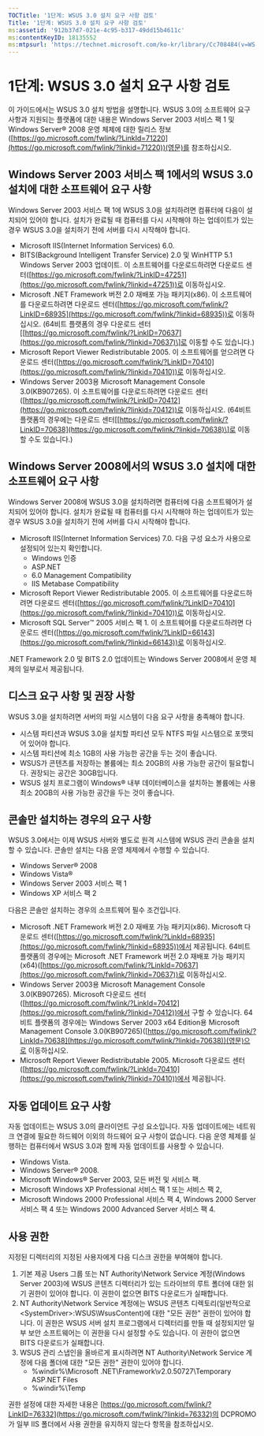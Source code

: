 ```yaml
---
TOCTitle: '1단계: WSUS 3.0 설치 요구 사항 검토'
Title: '1단계: WSUS 3.0 설치 요구 사항 검토'
ms:assetid: '912b37d7-021e-4c95-b317-49dd15b4611c'
ms:contentKeyID: 18135552
ms:mtpsurl: 'https://technet.microsoft.com/ko-kr/library/Cc708484(v=WS.10)'
---
```


1단계: WSUS 3.0 설치 요구 사항 검토
===================================

이 가이드에서는 WSUS 3.0 설치 방법을 설명합니다. WSUS 3.0의 소프트웨어 요구 사항과 지원되는 플랫폼에 대한 내용은 Windows Server 2003 서비스 팩 1 및 Windows Server® 2008 운영 체제에 대한 릴리스 정보([https://go.microsoft.com/fwlink/?LinkId=71220](https://go.microsoft.com/fwlink/?linkid=71220))(영문)를 참조하십시오.

Windows Server 2003 서비스 팩 1에서의 WSUS 3.0 설치에 대한 소프트웨어 요구 사항
-------------------------------------------------------------------------------

Windows Server 2003 서비스 팩 1에 WSUS 3.0을 설치하려면 컴퓨터에 다음이 설치되어 있어야 합니다. 설치가 완료될 때 컴퓨터를 다시 시작해야 하는 업데이트가 있는 경우 WSUS 3.0을 설치하기 전에 서버를 다시 시작해야 합니다.

-   Microsoft IIS(Internet Information Services) 6.0.
-   BITS(Background Intelligent Transfer Service) 2.0 및 WinHTTP 5.1 Windows Server 2003 업데이트. 이 소프트웨어를 다운로드하려면 다운로드 센터([https://go.microsoft.com/fwlink/?LinkID=47251](https://go.microsoft.com/fwlink/?linkid=47251))로 이동하십시오.
-   Microsoft .NET Framework 버전 2.0 재배포 가능 패키지(x86). 이 소프트웨어를 다운로드하려면 다운로드 센터([https://go.microsoft.com/fwlink/?LinkID=68935](https://go.microsoft.com/fwlink/?linkid=68935))로 이동하십시오. (64비트 플랫폼의 경우 다운로드 센터\[[https://go.microsoft.com/fwlink/?LinkID=70637](https://go.microsoft.com/fwlink/?linkid=70637)\]로 이동할 수도 있습니다.)
-   Microsoft Report Viewer Redistributable 2005. 이 소프트웨어를 얻으려면 다운로드 센터([https://go.microsoft.com/fwlink/?LinkID=70410](https://go.microsoft.com/fwlink/?linkid=70410))로 이동하십시오.
-   Windows Server 2003용 Microsoft Management Console 3.0(KB907265). 이 소프트웨어를 다운로드하려면 다운로드 센터([https://go.microsoft.com/fwlink/?LinkID=70412](https://go.microsoft.com/fwlink/?linkid=70412))로 이동하십시오. (64비트 플랫폼의 경우에는 다운로드 센터\[[https://go.microsoft.com/fwlink/?LinkID=70638](https://go.microsoft.com/fwlink/?linkid=70638)\]로 이동할 수도 있습니다.)

Windows Server 2008에서의 WSUS 3.0 설치에 대한 소프트웨어 요구 사항
-------------------------------------------------------------------

Windows Server 2008에 WSUS 3.0을 설치하려면 컴퓨터에 다음 소프트웨어가 설치되어 있어야 합니다. 설치가 완료될 때 컴퓨터를 다시 시작해야 하는 업데이트가 있는 경우 WSUS 3.0을 설치하기 전에 서버를 다시 시작해야 합니다.

-   Microsoft IIS(Internet Information Services) 7.0. 다음 구성 요소가 사용으로 설정되어 있는지 확인합니다.
    -   Windows 인증
    -   ASP.NET
    -   6.0 Management Compatibility
    -   IIS Metabase Compatibility
-   Microsoft Report Viewer Redistributable 2005. 이 소프트웨어를 다운로드하려면 다운로드 센터([https://go.microsoft.com/fwlink/?LinkID=70410](https://go.microsoft.com/fwlink/?linkid=70410))로 이동하십시오.
-   Microsoft SQL Server™ 2005 서비스 팩 1. 이 소프트웨어를 다운로드하려면 다운로드 센터([https://go.microsoft.com/fwlink/?LinkID=66143](https://go.microsoft.com/fwlink/?linkid=66143))로 이동하십시오.

.NET Framework 2.0 및 BITS 2.0 업데이트는 Windows Server 2008에서 운영 체제의 일부로서 제공됩니다.

디스크 요구 사항 및 권장 사항
-----------------------------

WSUS 3.0을 설치하려면 서버의 파일 시스템이 다음 요구 사항을 충족해야 합니다.

-   시스템 파티션과 WSUS 3.0을 설치할 파티션 모두 NTFS 파일 시스템으로 포맷되어 있어야 합니다.
-   시스템 파티션에 최소 1GB의 사용 가능한 공간을 두는 것이 좋습니다.
-   WSUS가 콘텐츠를 저장하는 볼륨에는 최소 20GB의 사용 가능한 공간이 필요합니다. 권장되는 공간은 30GB입니다.
-   WSUS 설치 프로그램이 Windows® 내부 데이터베이스을 설치하는 볼륨에는 사용 최소 20GB의 사용 가능한 공간을 두는 것이 좋습니다.

콘솔만 설치하는 경우의 요구 사항
--------------------------------

WSUS 3.0에서는 이제 WSUS 서버와 별도로 원격 시스템에 WSUS 관리 콘솔을 설치할 수 있습니다. 콘솔만 설치는 다음 운영 체제에서 수행할 수 있습니다.

-   Windows Server® 2008
-   Windows Vista®
-   Windows Server 2003 서비스 팩 1
-   Windows XP 서비스 팩 2

다음은 콘솔만 설치하는 경우의 소프트웨어 필수 조건입니다.

-   Microsoft .NET Framework 버전 2.0 재배포 가능 패키지(x86). Microsoft 다운로드 센터([https://go.microsoft.com/fwlink/?LinkId=68935](https://go.microsoft.com/fwlink/?linkid=68935))에서 제공됩니다. 64비트 플랫폼의 경우에는 Microsoft .NET Framework 버전 2.0 재배포 가능 패키지(x64)([https://go.microsoft.com/fwlink/?LinkId=70637](https://go.microsoft.com/fwlink/?linkid=70637))로 이동하십시오.
-   Windows Server 2003용 Microsoft Management Console 3.0(KB907265). Microsoft 다운로드 센터([https://go.microsoft.com/fwlink/?LinkId=70412](https://go.microsoft.com/fwlink/?linkid=70412))에서 구할 수 있습니다. 64비트 플랫폼의 경우에는 Windows Server 2003 x64 Edition용 Microsoft Management Console 3.0(KB907265)([https://go.microsoft.com/fwlink/?LinkId=70638](https://go.microsoft.com/fwlink/?linkid=70638))(영문)으로 이동하십시오.
-   Microsoft Report Viewer Redistributable 2005. Microsoft 다운로드 센터([https://go.microsoft.com/fwlink/?LinkId=70410](https://go.microsoft.com/fwlink/?linkid=70410))에서 제공됩니다.

자동 업데이트 요구 사항
-----------------------

자동 업데이트는 WSUS 3.0의 클라이언트 구성 요소입니다. 자동 업데이트에는 네트워크 연결에 필요한 하드웨어 이외의 하드웨어 요구 사항이 없습니다. 다음 운영 체제를 실행하는 컴퓨터에서 WSUS 3.0과 함께 자동 업데이트를 사용할 수 있습니다.

-   Windows Vista.
-   Windows Server® 2008.
-   Microsoft Windows® Server 2003, 모든 버전 및 서비스 팩.
-   Microsoft Windows XP Professional 서비스 팩 1 또는 서비스 팩 2,
-   Microsoft Windows 2000 Professional 서비스 팩 4, Windows 2000 Server 서비스 팩 4 또는 Windows 2000 Advanced Server 서비스 팩 4.

사용 권한
---------

지정된 디렉터리의 지정된 사용자에게 다음 디스크 권한을 부여해야 합니다.

1.  기본 제공 Users 그룹 또는 NT Authority\\Network Service 계정(Windows Server 2003)에 WSUS 콘텐츠 디렉터리가 있는 드라이브의 루트 폴더에 대한 읽기 권한이 있어야 합니다. 이 권한이 없으면 BITS 다운로드가 실패합니다.
2.  NT Authority\\Network Service 계정에는 WSUS 콘텐츠 디렉토리(일반적으로 &lt;SystemDriver&gt;:WSUS\\WsusContent)에 대한 "모든 권한" 권한이 있어야 합니다. 이 권한은 WSUS 서버 설치 프로그램에서 디렉터리를 만들 때 설정되지만 일부 보안 소프트웨어는 이 권한을 다시 설정할 수도 있습니다. 이 권한이 없으면 BITS 다운로드가 실패합니다.
3.  WSUS 관리 스냅인을 올바르게 표시하려면 NT Authority\\Network Service 계정에 다음 폴더에 대한 "모든 권한" 권한이 있어야 합니다.
    -   %windir%\\Microsoft .NET\\Framework\\v2.0.50727\\Temporary ASP.NET Files
    -   %windir%\\Temp

권한 설정에 대한 자세한 내용은 [https://go.microsoft.com/fwlink/?LinkID=76332](https://go.microsoft.com/fwlink/?linkid=76332)의 DCPROMO가 일부 IIS 폴더에서 사용 권한을 유지하지 않는다 항목을 참조하십시오.
